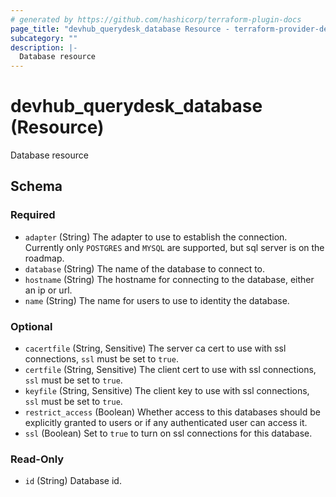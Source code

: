 ```yaml
---
# generated by https://github.com/hashicorp/terraform-plugin-docs
page_title: "devhub_querydesk_database Resource - terraform-provider-devhub"
subcategory: ""
description: |-
  Database resource
---
```


# devhub_querydesk_database (Resource)

Database resource



<!-- schema generated by tfplugindocs -->
## Schema

### Required

- `adapter` (String) The adapter to use to establish the connection. Currently only `POSTGRES` and `MYSQL` are supported, but  sql server is on the roadmap.
- `database` (String) The name of the database to connect to.
- `hostname` (String) The hostname for connecting to the database, either an ip or url.
- `name` (String) The name for users to use to identity the database.

### Optional

- `cacertfile` (String, Sensitive) The server ca cert to use with ssl connections, `ssl` must be set to `true`.
- `certfile` (String, Sensitive) The client cert to use with ssl connections, `ssl` must be set to `true`.
- `keyfile` (String, Sensitive) The client key to use with ssl connections, `ssl` must be set to `true`.
- `restrict_access` (Boolean) Whether access to this databases should be explicitly granted to users or if any authenticated user can access it.
- `ssl` (Boolean) Set to `true` to turn on ssl connections for this database.

### Read-Only

- `id` (String) Database id.
